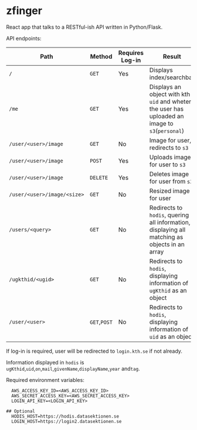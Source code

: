# zfinger
React app that talks to a RESTful-ish API written in Python/Flask.

API endpoints:

| Path | Method | Requires Log-in | Result |
| ----- | ----- | ----- | ----- |
| `/` | `GET` | Yes | Displays index/searchbar |
| `/me` | `GET` | Yes | Displays an object with kth `uid` and wheter the user has uploaded an image to `s3`(`personal`) |
| `/user/<user>/image` | `GET` | No | Image for user, redirects to `s3` |
| `/user/<user>/image` | `POST` | Yes | Uploads image for user to `s3` |
| `/user/<user>/image` | `DELETE` | Yes | Deletes image for user from `s3` |
| `/user/<user>/image/<size>` | `GET` | No | Resized image for user |
| `/users/<query>` | `GET`| No | Redirects to `hodis`, quering all information, displaying all matching as objects in an array |
| `/ugkthid/<ugid>` | `GET` | No | Redirects to `hodis`, displaying information of `ugKthid` as an object |
| `/user/<user>` | `GET`,`POST` | No | Redirects to `hodis`, displaying information of `uid` as an object |

If log-in is required, user will be redirected to `login.kth.se` if not already.

Information displayed in `hodis` is `ugKthid`,`uid`,`on`,`mail`,`givenName`,`displayName`,`year` and`tag`.

Required environment variables:
```
  AWS_ACCESS_KEY_ID=<AWS_ACCESS_KEY_ID>
  AWS_SECRET_ACCESS_KEY=<AWS_SECRET_ACCESS_KEY>
  LOGIN_API_KEY=<LOGIN_API_KEY>

## Optional
  HODIS_HOST=https://hodis.datasektionen.se
  LOGIN_HOST=https://login2.datasektionen.se
```
